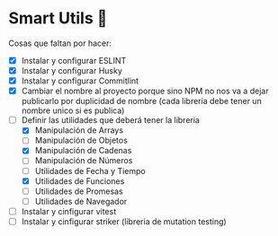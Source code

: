 # Smart Utils 🔧

Cosas que faltan por hacer:

- [x] Instalar y configurar ESLINT
- [x] Instalar y configurar Husky
- [x] Instalar y configurar Commitlint
- [x] Cambiar el nombre al proyecto porque sino NPM no nos va a dejar publicarlo por duplicidad de nombre (cada libreria debe tener un nombre unico si es publica)
- [ ] Definir las utilidades que deberá tener la libreria
    - [x] Manipulación de Arrays
    - [ ] Manipulación de Objetos
    - [x] Manipulación de Cadenas
    - [ ] Manipulación de Números
    - [ ] Utilidades de Fecha y Tiempo
    - [x] Utilidades de Funciones
    - [ ] Utilidades de Promesas
    - [ ] Utilidades de Navegador
- [ ] Instalar y cinfigurar vitest
- [ ] Instalar y cinfigurar striker (libreria de mutation testing)
